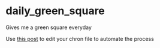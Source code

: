 # daily_green_square
Gives me a green square everyday

Use [this post](https://www.jessicayung.com/automate-running-a-script-using-crontab/) to edit your chron file to automate the process
